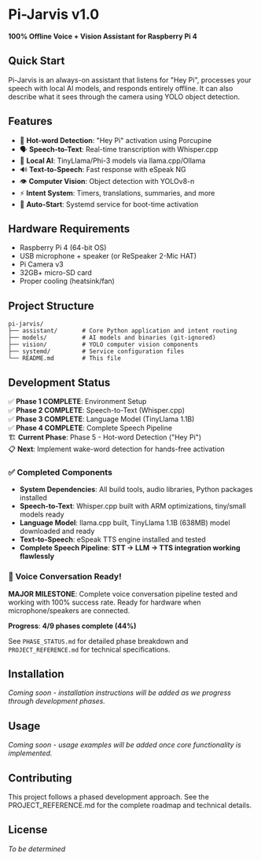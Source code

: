 # Pi-Jarvis v1.0

**100% Offline Voice + Vision Assistant for Raspberry Pi 4**

## Quick Start

Pi-Jarvis is an always-on assistant that listens for "Hey Pi", processes your speech with local AI models, and responds entirely offline. It can also describe what it sees through the camera using YOLO object detection.

## Features

- 🎤 **Hot-word Detection**: "Hey Pi" activation using Porcupine
- 🗣️ **Speech-to-Text**: Real-time transcription with Whisper.cpp
- 🧠 **Local AI**: TinyLlama/Phi-3 models via llama.cpp/Ollama
- 🔊 **Text-to-Speech**: Fast response with eSpeak NG
- 👁️ **Computer Vision**: Object detection with YOLOv8-n
- ⚡ **Intent System**: Timers, translations, summaries, and more
- 🚀 **Auto-Start**: Systemd service for boot-time activation

## Hardware Requirements

- Raspberry Pi 4 (64-bit OS)
- USB microphone + speaker (or ReSpeaker 2-Mic HAT)
- Pi Camera v3
- 32GB+ micro-SD card
- Proper cooling (heatsink/fan)

## Project Structure

```
pi-jarvis/
├── assistant/       # Core Python application and intent routing
├── models/          # AI models and binaries (git-ignored)
├── vision/          # YOLO computer vision components
├── systemd/         # Service configuration files
└── README.md        # This file
```

## Development Status

✅ **Phase 1 COMPLETE**: Environment Setup  
✅ **Phase 2 COMPLETE**: Speech-to-Text (Whisper.cpp)  
✅ **Phase 3 COMPLETE**: Language Model (TinyLlama 1.1B)  
✅ **Phase 4 COMPLETE**: Complete Speech Pipeline  
🏗️ **Current Phase**: Phase 5 - Hot-word Detection ("Hey Pi")  
📋 **Next**: Implement wake-word detection for hands-free activation

### ✅ Completed Components
- **System Dependencies**: All build tools, audio libraries, Python packages installed
- **Speech-to-Text**: Whisper.cpp built with ARM optimizations, tiny/small models ready
- **Language Model**: llama.cpp built, TinyLlama 1.1B (638MB) model downloaded and ready
- **Text-to-Speech**: eSpeak TTS engine installed and tested
- **Complete Speech Pipeline**: **STT → LLM → TTS integration working flawlessly**

### 🎯 Voice Conversation Ready!
**MAJOR MILESTONE**: Complete voice conversation pipeline tested and working with 100% success rate. Ready for hardware when microphone/speakers are connected.

**Progress**: **4/9 phases complete (44%)**

See `PHASE_STATUS.md` for detailed phase breakdown and `PROJECT_REFERENCE.md` for technical specifications.

## Installation

*Coming soon - installation instructions will be added as we progress through development phases.*

## Usage

*Coming soon - usage examples will be added once core functionality is implemented.*

## Contributing

This project follows a phased development approach. See the PROJECT_REFERENCE.md for the complete roadmap and technical details.

## License

*To be determined*